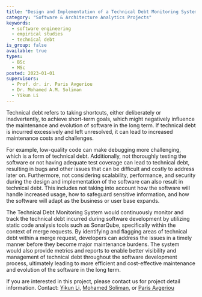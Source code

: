```yaml
---
title: "Design and Implementation of a Technical Debt Monitoring System for PHP"
category: "Software & Architecture Analytics Projects"
keywords:
  - software engineering
  - empirical studies
  - technical debt
is_group: false
available: true
types:
  - BSc
  - MSc
posted: 2023-01-01
supervisors:
  - Prof. dr. ir. Paris Avgeriou
  - Dr. Mohamed A.M. Soliman
  - Yikun Li
---
```


Technical debt refers to taking shortcuts, either deliberately or inadvertently, to achieve short-term goals, which might negatively influence the maintenance and evolution of software in the long term. If technical debt is incurred excessively and left unresolved, it can lead to increased maintenance costs and challenges.

For example, low-quality code can make debugging more challenging, which is a form of technical debt. Additionally, not thoroughly testing the software or not having adequate test coverage can lead to technical debt, resulting in bugs and other issues that can be difficult and costly to address later on. Furthermore, not considering scalability, performance, and security during the design and implementation of the software can also result in technical debt. This includes not taking into account how the software will handle increased usage, how to safeguard sensitive information, and how the software will adapt as the business or user base expands.

The Technical Debt Monitoring System would continuously monitor and track the technical debt incurred during software development by utilizing static code analysis tools such as SonarQube, specifically within the context of merge requests. By identifying and flagging areas of technical debt within a merge request, developers can address the issues in a timely manner before they become major maintenance burdens. The system would also provide metrics and reports to enable better visibility and management of technical debt throughout the software development process, ultimately leading to more efficient and cost-effective maintenance and evolution of the software in the long term.

If you are interested in this project, please contact us for project detail information. Contact: [Yikun Li](mailto:yikun.li@rug.nl), [Mohamed Soliman](mailto:m.a.m.soliman@rug.nl), or [Paris Avgeriou](mailto:p.avgeriou@rug.nl)
